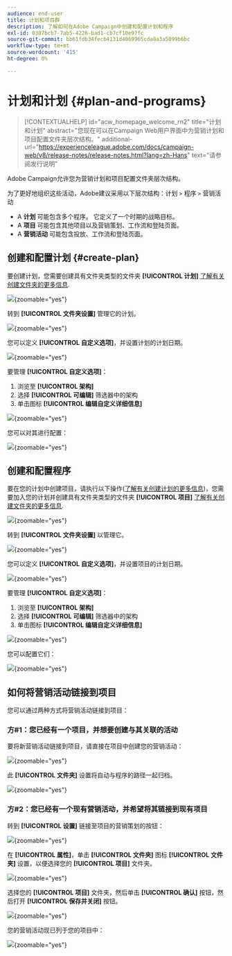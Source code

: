 ```yaml
---
audience: end-user
title: 计划和项目群
description: 了解如何在Adobe Campaign中创建和配置计划和程序
exl-id: 0307bcb7-7ab5-4226-bad1-cb7cf10e97fc
source-git-commit: bb61fdb34fecb4131d4069965cda8a3a5099b6bc
workflow-type: tm+mt
source-wordcount: '415'
ht-degree: 0%

---
```


# 计划和计划 {#plan-and-programs}

>[!CONTEXTUALHELP]
>id="acw_homepage_welcome_rn2"
>title="计划和计划"
>abstract="您现在可以在Campaign Web用户界面中为营销计划和项目配置文件夹层次结构。"
>additional-url="https://experienceleague.adobe.com/docs/campaign-web/v8/release-notes/release-notes.html?lang=zh-Hans" text="请参阅发行说明"

Adobe Campaign允许您为营销计划和项目配置文件夹层次结构。

为了更好地组织这些活动，Adobe建议采用以下层次结构：计划 `>` 程序 `>` 营销活动

* A **计划** 可能包含多个程序。 它定义了一个时期的战略目标。
* A **项目** 可能包含其他项目以及营销策划、工作流和登陆页面。
* A **营销活动** 可能包含投放、工作流和登陆页面。

## 创建和配置计划 {#create-plan}

要创建计划，您需要创建具有文件夹类型的文件夹 **[!UICONTROL 计划]** [了解有关创建文件夹的更多信息](create-manage-folder.md).

![](assets/plan_create.png){zoomable="yes"}

转到 **[!UICONTROL 文件夹设置]** 管理它的计划。

![](assets/plan_settings.png){zoomable="yes"}

您可以定义 **[!UICONTROL 自定义选项]**，并设置计划的计划日期。

![](assets/plan_options.png){zoomable="yes"}

要管理  **[!UICONTROL 自定义选项]**：

1. 浏览至 **[!UICONTROL 架构]**
1. 选择 **[!UICONTROL 可编辑]** 筛选器中的架构
1. 单击图标 **[!UICONTROL 编辑自定义详细信息]**

![](assets/plan_edit.png){zoomable="yes"}

您可以对其进行配置：

![](assets/plan_customfields.png){zoomable="yes"}

## 创建和配置程序

要在您的计划中创建项目，请执行以下操作([了解有关创建计划的更多信息](#create-plan))，您需要加入您的计划并创建具有文件夹类型的文件夹 **[!UICONTROL 项目]** [了解有关创建文件夹的更多信息](create-manage-folder.md).

![](assets/program_create.png){zoomable="yes"}

转到 **[!UICONTROL 文件夹设置]** 以管理它。

![](assets/program_settings.png){zoomable="yes"}

您可以定义 **[!UICONTROL 自定义选项]**，并设置项目的计划日期。

![](assets/program_options.png){zoomable="yes"}

要管理  **[!UICONTROL 自定义选项]**：

1. 浏览至 **[!UICONTROL 架构]**
1. 选择 **[!UICONTROL 可编辑]** 筛选器中的架构
1. 单击图标 **[!UICONTROL 编辑自定义详细信息]**

![](assets/program_edit.png){zoomable="yes"}

您可以配置它们：

![](assets/program_customfields.png){zoomable="yes"}

## 如何将营销活动链接到项目

您可以通过两种方式将营销活动链接到项目：

### 方#1：您已经有一个项目，并想要创建与其关联的活动

要将新营销活动链接到项目，请直接在项目中创建您的营销活动：

![](assets/program_campaign_create.png){zoomable="yes"}

此 **[!UICONTROL 文件夹]** 设置将自动与程序的路径一起归档。

![](assets/program_campaign_folder.png){zoomable="yes"}

### 方#2：您已经有一个现有营销活动，并希望将其链接到现有项目

转到 **[!UICONTROL 设置]** 链接至项目的营销策划的按钮：

![](assets/campaign_settings.png){zoomable="yes"}

在 **[!UICONTROL 属性]**，单击 **[!UICONTROL 文件夹]** 图标 **[!UICONTROL 文件夹]** 设置，以便选择您的 **[!UICONTROL 项目]** 文件夹。

![](assets/campaign_folder.png){zoomable="yes"}

选择您的 **[!UICONTROL 项目]** 文件夹，然后单击 **[!UICONTROL 确认]** 按钮，然后打开 **[!UICONTROL 保存并关闭]** 按钮。

![](assets/campaign_linked.png){zoomable="yes"}

您的营销活动现已列于您的项目中：

![](assets/campaign_in_program.png){zoomable="yes"}
